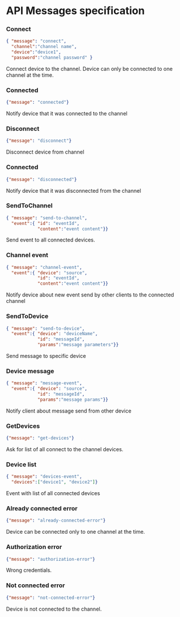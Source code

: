 # API Messages specification
### Connect
```json
{ "message": "connect", 
  "channel":"channel name", 
  "device":"device1", 
  "password":"channel password" }
```
Connect device to the channel. Device can only be connected to one channel at the time. 

### Connected
```json
{"message": "connected"}  
```
Notify device that it was connected to the channel

### Disconnect
```json
{"message": "disconnect"}  
```
Disconnect device from channel

### Connected
```json
{"message": "disconnected"}  
```
Notify device that it was disconnected from the channel

### SendToChannel
```json
{ "message": "send-to-channel", 
  "event":{ "id": "eventId", 
            "content":"event content"}}  
```
Send event to all connected devices.

### Channel event
```json
{ "message": "channel-event", 
  "event":{ "device": "source", 
            "id": "eventId", 
            "content":"event content"}}
```            
Notify device about new event send by other clients to the connected channel 

### SendToDevice
```json
{ "message": "send-to-device", 
  "event":{ "device": "deviceName", 
            "id": "messageId", 
            "params":"message parameters"}}
```
Send message to specific device 

### Device message
```json
{ "message": "message-event", 
  "event":{ "device": "source", 
            "id": "messageId", 
            "params":"message params"}}
```
Notify client about message send from other device 

### GetDevices
```json
{"message": "get-devices"}  
```
Ask for list of all connect to the channel devices. 

### Device list
```json
{ "message": "devices-event", 
  "devices":["device1", "device2"]}  
```
Event with list of all connected devices 

### Already connected error
```json
{"message": "already-connected-error"}  
```
Device can be connected only to one channel at the time. 

### Authorization error
```json
{"message": "authorization-error"}  
```
Wrong credentials. 

### Not connected error
```json
{"message": "not-connected-error"}  
```
Device is not connected to the channel. 

